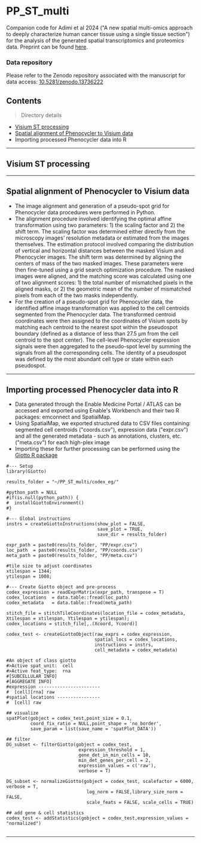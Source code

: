 # PP_ST_multi

Companion code for Adimi et al 2024 ("A new spatial multi-omics approach to deeply characterize human cancer tissue using a single tissue section") for the analysis of the generated spatial transcriptomics and proteomics data. Preprint can be found [here](https://www.biorxiv.org/content/10.1101/2024.10.03.616510v1).

### Data repository
Please refer to the Zenodo repository associated with the manuscript for data access: [10.5281/zenodo.13736222](https://zenodo.org/records/13736222)

## Contents

> Directory details

- [Visium ST processing](#STVisium)
- [Spatial alignment of Phenocycler to Visium data](#ImageAlignment)
- Importing processed Phenocycler data into R

---

## Visium ST processing

---

## Spatial alignment of Phenocycler to Visium data
- The image alignment and generation of a pseudo-spot grid for Phenocycler data procedures were performed in Python.
- The alignment procedure involved identifying the optimal affine transformation using two parameters: 1) the scaling factor and 2) the shift term. The scaling factor was determined either directly from the microscopy images’ resolution metadata or estimated from the images themselves. The estimation protocol involved comparing the distribution of vertical and horizontal distances between the masked Visium and Phenocycler images. The shift term was determined by aligning the centers of mass of the two masked images.
These parameters were then fine-tuned using a grid search optimization procedure. The masked images were aligned, and the matching score was calculated using one of two alignment scores: 1) the total number of mismatched pixels in the aligned masks, or 2) the geometric mean of the number of mismatched pixels from each of the two masks independently.
- For the creation of a pseudo-spot grid for Phenocycler data, the identified affine image transformation was applied to the cell centroids segmented from the Phenocycler data. The transformed centroid coordinates were then assigned to the coordinates of Visium spots by matching each centroid to the nearest spot within the pseudospot boundary (defined as a distance of less than 27.5 μm from the cell centroid to the spot center). The cell-level Phenocycler expression signals were then aggregated to the pseudo-spot level by summing the signals from all the corresponding cells. The identity of a pseudospot was defined by the most abundant cell type or state within each pseudospot.

---

## Importing processed Phenocycler data into R
- Data generated through the Enable Medicine Portal / ATLAS can be accessed and exported using Enable's Workbench and their two R packages: emconnect and SpatialMap.
- Using SpatialMap, we exported structured data to CSV files containing: segmented cell centroids ("coords.csv"), expression data ("expr.csv") and all the generated metadata - such as annotations, clusters, etc. ("meta.csv") for each high-plex image
- Importing these for further processing can be performed using the [Giotto R package](https://giottosuite.readthedocs.io/en/master/)

```shell
#--- Setup
library(Giotto)

results_folder = "~/PP_ST_multi/codex_eg/"

#python_path = NULL 
#if(is.null(python_path)) {
#  installGiottoEnvironment()
#}

#--- Global instructions
instrs = createGiottoInstructions(show_plot = FALSE,
                                  save_plot = TRUE,
                                  save_dir = results_folder)
                                
expr_path = paste0(results_folder, "PP/expr.csv")
loc_path  = paste0(results_folder, "PP/coords.csv")
meta_path = paste0(results_folder, "PP/meta.csv")

#tile size to adjust coordinates
xtilespan = 1344;
ytilespan = 1008;

#--- Create Giotto object and pre-process
codex_expression = readExprMatrix(expr_path, transpose = T)
codex_locations  = data.table::fread(loc_path)
codex_metadata   = data.table::fread(meta_path)

stitch_file = stitchTileCoordinates(location_file = codex_metadata, Xtilespan = xtilespan, Ytilespan = ytilespan);
codex_locations = stitch_file[,.(Xcoord, Ycoord)]

codex_test <- createGiottoObject(raw_exprs = codex_expression, 
                                 spatial_locs = codex_locations,
                                 instructions = instrs,
                                 cell_metadata = codex_metadata)

#An object of class giotto 
#>Active spat_unit:  cell 
#>Active feat_type:  rna 
#[SUBCELLULAR INFO]
#[AGGREGATE INFO]
#expression -----------------------
#  [cell][rna] raw
#spatial locations ----------------
#  [cell] raw

## visualize
spatPlot(gobject = codex_test,point_size = 0.1, 
         coord_fix_ratio = NULL,point_shape = 'no_border',
         save_param = list(save_name = 'spatPlot_DATA'))
                  
## filter
DG_subset <- filterGiotto(gobject = codex_test,
                           expression_threshold = 1,
                           gene_det_in_min_cells = 10,
                           min_det_genes_per_cell = 2,
                           expression_values = c('raw'),
                           verbose = T)

DG_subset <- normalizeGiotto(gobject = codex_test, scalefactor = 6000, verbose = T,
                              log_norm = FALSE,library_size_norm = FALSE,
                              scale_feats = FALSE, scale_cells = TRUE)

## add gene & cell statistics
codex_test <- addStatistics(gobject = codex_test,expression_values = "normalized")


```


---
